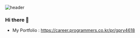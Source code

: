 ![header](https://capsule-render.vercel.app/api?type=Waving&color=00a1de&fontSize=40&fontColor=black&text=Hyegyo&#39;s&nbsp;Github!🍀&desc=&fontAlignY=40)

### Hi there 👋
- My Portfolio : https://career.programmers.co.kr/pr/gpry4618

<!--
**HyeGyo0925/HyeGyo0925** is a ✨ _special_ ✨ repository because its `README.md` (this file) appears on your GitHub profile.

Here are some ideas to get you started:

- 🔭 I’m currently working on ...
- 🌱 I’m currently learning ...
- 👯 I’m looking to collaborate on ...
- 🤔 I’m looking for help with ...
- 💬 Ask me about ...
- 📫 How to reach me: ...
- 😄 Pronouns: ...
- ⚡ Fun fact: ...
-->
